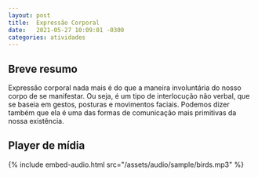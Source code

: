 ```yaml
---
layout: post
title:  Expressão Corporal
date:   2021-05-27 10:09:01 -0300
categories: atividades
---
```


## Breve resumo
Expressão corporal nada mais é do que a maneira involuntária do nosso corpo de se manifestar. Ou seja, é um tipo de interlocução não verbal, que se baseia em gestos, posturas e movimentos faciais. Podemos dizer também que ela é uma das formas de comunicação mais primitivas da nossa existência.

## Player de mídia
{% include embed-audio.html src="/assets/audio/sample/birds.mp3" %}
